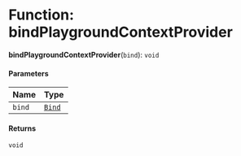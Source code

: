 # Function: bindPlaygroundContextProvider

**bindPlaygroundContextProvider**(`bind`): `void`

#### Parameters

| Name | Type |
| :------ | :------ |
| `bind` | [`Bind`](/en/auto-docs/fixed-layout-editor/types/interfaces.Bind.md) |

#### Returns

`void`

